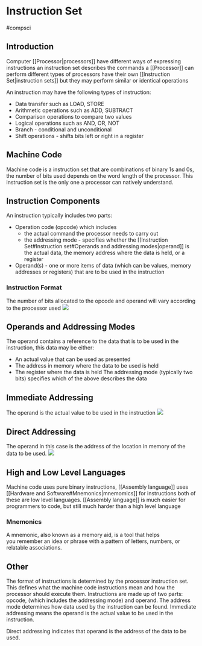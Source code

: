 # Instruction Set

#compsci

## Introduction

Computer [[Processor|processors]] have different ways of expressing instructions
an instruction set describes the commands a [[Processor]] can perform
different types of processors have their own [[Instruction Set|instruction sets]] but they may perform similar or identical operations

An instruction may have the following types of instruction:
- Data transfer such as LOAD, STORE
- Arithmetic operations such as ADD, SUBTRACT
- Comparison operations to compare two values
- Logical operations such as AND, OR, NOT
- Branch - conditional and unconditional
- Shift operations - shifts bits left or right in a register

## Machine Code

Machine code is a instruction set that are combinations of binary 1s and 0s, the number of bits used depends on the word length of the processor. This instruction set is the only one a processor can natively understand.

## Instruction Components

An instruction typically includes two parts:
- Operation code (opcode) which includes
	- the actual command the processor needs to carry out
	- the addressing mode - specifies whether the [[Instruction Set#Instruction set#Operands and addressing modes|operand]] is the actual data, the memory address where the data is held, or a register
- Operand(s) - one or more items of data (which can be values, memory addresses or registers) that are to be used in the instruction

### Instruction Format

The number of bits allocated to the opcode and operand will vary according to the processor used
![](https://i.imgur.com/8nN5dOz.png)

## Operands and Addressing Modes

The operand contains a reference to the data that is to be used in the instruction, this data may be either:
- An actual value that can be used as presented
- The address in memory where the data to be used is held
- The register where the data is held
The addressing mode (typically two bits) specifies which of the above describes the data

## Immediate Addressing

The operand is the actual value to be used in the instruction
![](https://i.imgur.com/GzN8EeB.png)

## Direct Addressing

The operand in this case is the address of the location in memory of the data to be used.
![](https://i.imgur.com/dqRMEhd.png)

## High and Low Level Languages

Machine code uses pure binary instructions, [[Assembly language]] uses [[Hardware and Software#Mnemonics|mnemomics]] for instructions both of these are low level languages.
[[Assembly language]] is much easier for programmers to code, but still much harder than a high level language

### Mnemonics

A mnemonic, also known as a memory aid, is a tool that helps you remember an idea or phrase with a pattern of letters, numbers, or relatable associations.

## Other

The format of instructions is determined by the processor
instruction set. This defines what the machine code instructions
mean and how the processor should execute them.
Instructions are made up of two parts: opcode, (which includes
the addressing mode) and operand.
The address mode determines how data used by the instruction
can be found. Immediate addressing means the operand is the
actual value to be used in the instruction.

Direct addressing indicates that operand is the address of the
data to be used.